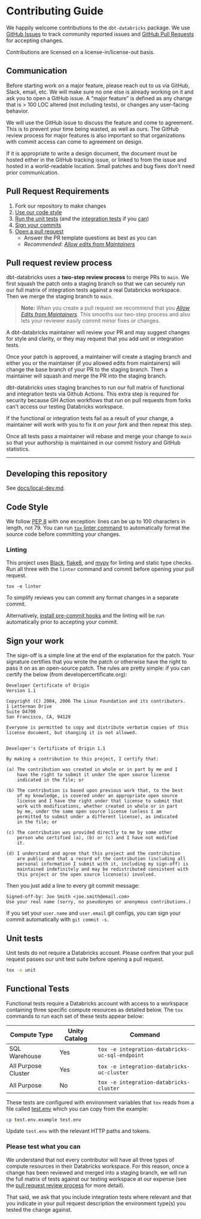 # Contributing Guide

We happily welcome contributions to the `dbt-databricks` package. We use [GitHub Issues](https://github.com/databricks/dbt-databricks/issues) to track community reported issues and [GitHub Pull Requests](https://github.com/databricks/dbt-databricks/pulls) for accepting changes.

Contributions are licensed on a license-in/license-out basis.

## Communication

Before starting work on a major feature, please reach out to us via GitHub, Slack, email, etc. We will make sure no one else is already working on it and ask you to open a GitHub issue. A "major feature" is defined as any change that is > 100 LOC altered (not including tests), or changes any user-facing behavior.

We will use the GitHub issue to discuss the feature and come to agreement. This is to prevent your time being wasted, as well as ours. The GitHub review process for major features is also important so that organizations with commit access can come to agreement on design.

If it is appropriate to write a design document, the document must be hosted either in the GitHub tracking issue, or linked to from the issue and hosted in a world-readable location. Small patches and bug fixes don't need prior communication.

## Pull Request Requirements

1. Fork our repository to make changes
1. [Use our code style](#code-style)
1. [Run the unit tests](#unit-tests) (and the [integration tests](#functional--integration-tests) if you [can](#please-test-what-you-can))
1. [Sign your commits](#sign-your-work)
1. [Open a pull request](#pull-request-review-process)
   - Answer the PR template questions as best as you can
   - _Recommended: [Allow edits from Maintainers]_

## Pull request review process

dbt-databricks uses a **two-step review process** to merge PRs to `main`. We first squash the patch onto a staging branch so that we can securely run our full matrix of integration tests against a real Databricks workspace. Then we merge the staging branch to `main`.

> **Note:** When you create a pull request we recommend that you _[Allow Edits from Maintainers]_. This smooths our two-step process and also lets your reviewer easily commit minor fixes or changes.

A dbt-databricks maintainer will review your PR and may suggest changes for style and clarity, or they may request that you add unit or integration tests.

Once your patch is approved, a maintainer will create a staging branch and either you or the maintainer (if you allowed edits from maintainers) will change the base branch of your PR to the staging branch. Then a maintainer will squash and merge the PR into the staging branch.

dbt-databricks uses staging branches to run our full matrix of functional and integration tests via Github Actions. This extra step is required for security because GH Action workflows that run on pull requests from forks can't access our testing Databricks workspace.

If the functional or integration tests fail as a result of your change, a maintainer will work with you to fix it _on your fork_ and then repeat this step.

Once all tests pass a maintainer will rebase and merge your change to `main` so that your authorship is maintained in our commit history and GitHub statistics.

---

## Developing this repository

See [docs/local-dev.md](docs/local-dev.md).

## Code Style

We follow [PEP 8](https://www.python.org/dev/peps/pep-0008/) with one exception: lines can be up to 100 characters in length, not 79. You can run [`tox` linter command](#linting) to automatically format the source code before committing your changes.

### Linting

This project uses [Black](https://pypi.org/project/black/), [flake8](https://flake8.pycqa.org/en/latest/), and [mypy](https://www.mypy-lang.org/) for linting and static type checks. Run all three with the `linter` command and commit before opening your pull request.

```
tox -e linter
```

To simplify reviews you can commit any format changes in a separate commit.

Alternatively, [install pre-commit hooks](https://pre-commit.com/#3-install-the-git-hook-scripts) and the linting will be run automatically prior to accepting your commit.

## Sign your work

The sign-off is a simple line at the end of the explanation for the patch. Your signature certifies that you wrote the patch or otherwise have the right to pass it on as an open-source patch. The rules are pretty simple: if you can certify the below (from developercertificate.org):

```
Developer Certificate of Origin
Version 1.1

Copyright (C) 2004, 2006 The Linux Foundation and its contributors.
1 Letterman Drive
Suite D4700
San Francisco, CA, 94129

Everyone is permitted to copy and distribute verbatim copies of this
license document, but changing it is not allowed.


Developer's Certificate of Origin 1.1

By making a contribution to this project, I certify that:

(a) The contribution was created in whole or in part by me and I
    have the right to submit it under the open source license
    indicated in the file; or

(b) The contribution is based upon previous work that, to the best
    of my knowledge, is covered under an appropriate open source
    license and I have the right under that license to submit that
    work with modifications, whether created in whole or in part
    by me, under the same open source license (unless I am
    permitted to submit under a different license), as indicated
    in the file; or

(c) The contribution was provided directly to me by some other
    person who certified (a), (b) or (c) and I have not modified
    it.

(d) I understand and agree that this project and the contribution
    are public and that a record of the contribution (including all
    personal information I submit with it, including my sign-off) is
    maintained indefinitely and may be redistributed consistent with
    this project or the open source license(s) involved.
```

Then you just add a line to every git commit message:

```
Signed-off-by: Joe Smith <joe.smith@email.com>
Use your real name (sorry, no pseudonyms or anonymous contributions.)
```

If you set your `user.name` and `user.email` git configs, you can sign your commit automatically with `git commit -s`.

## Unit tests

Unit tests do not require a Databricks account. Please confirm that your pull request passes our unit test suite before opening a pull request.

```bash
tox -e unit
```

## Functional Tests

Functional tests require a Databricks account with access to a workspace containing three specific compute resources as detailed below.
The `tox` commands to run each set of these tests appear below:

| Compute Type        | Unity Catalog | Command                                         |
| ------------------- | ------------- | ----------------------------------------------- |
| SQL Warehouse       | Yes           | `tox -e integration-databricks-uc-sql-endpoint` |
| All Purpose Cluster | Yes           | `tox -e integration-databricks-uc-cluster`      |
| All Purpose         | No            | `tox -e integration-databricks-cluster`         |

These tests are configured with environment variables that `tox` reads from a file called [test.env](/test.env.example) which you can copy from the example:

```sh
cp test.env.example test.env
```

Update `test.env` with the relevant HTTP paths and tokens.

### Please test what you can

We understand that not every contributor will have all three types of compute resources in their Databricks workspace.
For this reason, once a change has been reviewed and merged into a staging branch, we will run the full matrix of tests against our testing workspace at our expense (see the [pull request review process](#pull-request-review-process) for more detail).

That said, we ask that you include integration tests where relevant and that you indicate in your pull request description the environment type(s) you tested the change against.

[Allow Edits from Maintainers]: https://docs.github.com/en/pull-requests/collaborating-with-pull-requests/working-with-forks/allowing-changes-to-a-pull-request-branch-created-from-a-fork
